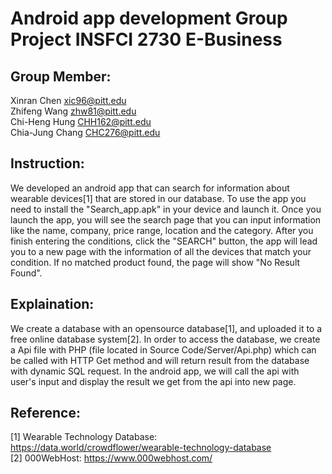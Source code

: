 # Android app development Group Project INSFCI 2730 E-Business

## Group Member:
Xinran Chen xic96@pitt.edu  
Zhifeng Wang zhw81@pitt.edu  
Chi-Heng Hung CHH162@pitt.edu  
Chia-Jung Chang CHC276@pitt.edu  

## Instruction:
We developed an android app that can search for information about wearable devices[1] that are stored in our database.
To use the app you need to install the "Search_app.apk" in your device and launch it. 
Once you launch the app, you will see the search page that you can input information like the name, company, price range, location and the category. 
After you finish entering the conditions, click the "SEARCH" button, the app will lead you to a new page with the information of all the devices that match your condition. 
If no matched product found, the page will show "No Result Found".


## Explaination:
We create a database with an opensource database[1], and uploaded it to a free online database system[2]. 
In order to access the database, we create a Api file with PHP (file located in Source Code/Server/Api.php) which can be called with HTTP Get method and will return result from the database with dynamic SQL request. 
In the android app, we will call the api with user's input and display the result we get from the api into new page. 



## Reference: 
[1] Wearable Technology Database: https://data.world/crowdflower/wearable-technology-database  
[2] 000WebHost: https://www.000webhost.com/  
 
